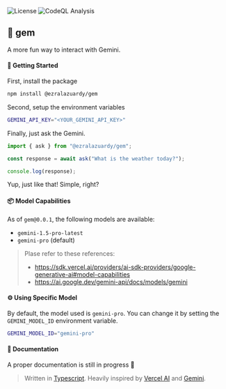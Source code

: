 <div>
  <img alt="License" src="https://img.shields.io/github/license/ezralazuardy/gem" />
  <img alt="CodeQL Analysis" src="https://github.com/ezralazuardy/gem/actions/workflows/github-code-scanning/codeql/badge.svg" />
</div>

## 💎 gem

A more fun way to interact with Gemini.

#### 🚀 Getting Started

First, install the package

```bash
npm install @ezralazuardy/gem
```

Second, setup the environment variables

```bash
GEMINI_API_KEY="<YOUR_GEMINI_API_KEY>"
```

Finally, just ask the Gemini.

```typescript
import { ask } from "@ezralazuardy/gem";

const response = await ask("What is the weather today?");

console.log(response);
```

Yup, just like that! Simple, right?

#### 📦 Model Capabilities

As of `gem@0.0.1`, the following models are available:

- `gemini-1.5-pro-latest`
- `gemini-pro` (default)

> Plase refer to these references:
>
> - https://sdk.vercel.ai/providers/ai-sdk-providers/google-generative-ai#model-capabilities
> - https://ai.google.dev/gemini-api/docs/models/gemini

#### ⚙️ Using Specific Model

By default, the model used is `gemini-pro`. You can change it by setting the `GEMINI_MODEL_ID` environment variable.

```bash
GEMINI_MODEL_ID="gemini-pro"
```

#### 📖 Documentation

A proper documentation is still in progress 🥲

> Written in [Typescript](https://www.typescriptlang.org). Heavily inspired by [Vercel AI](https://sdk.vercel.ai) and [Gemini](https://gemini.google.com).
